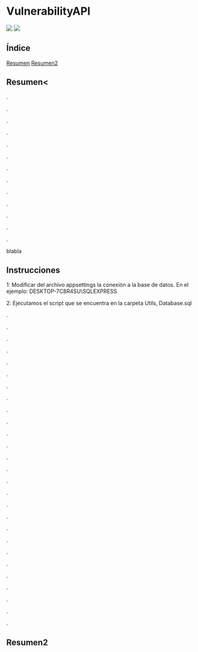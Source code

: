 # VulnerabilityAPI
<div align="left">
  <img src="https://img.shields.io/badge/Framework-.NET%206-blue">
  <img src="https://img.shields.io/badge/Database-SQL%20Server-green">
</div>  
  
  
## Índice
[Resumen](#Resumen)
[Resumen2](#Resumen2)

## Resumen<



.




.




.




.




.




.




.




.




.




.




.




.




.



blabla
## Instrucciones
1: Modificar del archivo appsettings la conexión a la base de datos. En el ejemplo: DESKTOP-7C8R4SU\\SQLEXPRESS

2: Ejecutamos el script que se encuentra en la carpeta Utils, Database.sql












.






.




.




.




.




.




.




.




.




.




.




.




.




.




.




.




.




.




.




.




.




.




.




.







.




.



.
<h2>Resumen2</h2>
